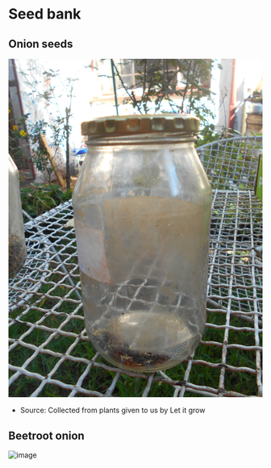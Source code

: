Seed bank
==========
## Onion seeds
![image](seedPics/onionSeeds.JPG)
* Source: Collected from plants given to us by Let it grow

##

## Beetroot onion
![image]()

